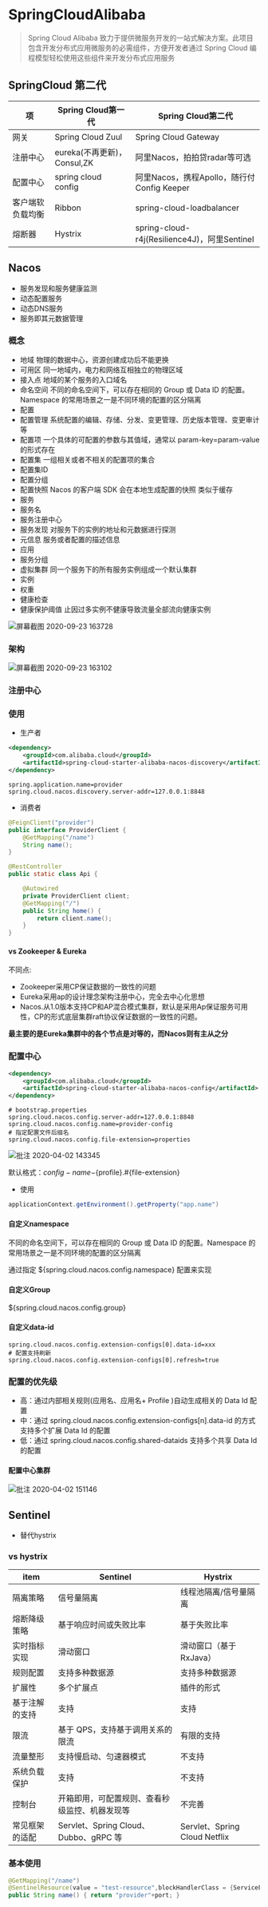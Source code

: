 # SpringCloudAlibaba

>Spring Cloud Alibaba 致力于提供微服务开发的一站式解决方案。此项目包含开发分布式应用微服务的必需组件，方便开发者通过 Spring Cloud 编程模型轻松使用这些组件来开发分布式应用服务

## SpringCloud 第二代

项        | Spring Cloud第一代        | Spring Cloud第二代
-------- | ---------------------- | -----------------------------------------
网关       | Spring Cloud Zuul      | Spring Cloud Gateway
注册中心     | eureka(不再更新)，Consul,ZK | 阿里Nacos，拍拍贷radar等可选
配置中心     | spring cloud config    | 阿里Nacos，携程Apollo，随行付Config Keeper
客户端软负载均衡 | Ribbon                 | spring-cloud-loadbalancer
熔断器      | Hystrix                | spring-cloud-r4j(Resilience4J)，阿里Sentinel

## Nacos

- 服务发现和服务健康监测
- 动态配置服务
- 动态DNS服务
- 服务即其元数据管理

### 概念

- 地域 物理的数据中心，资源创建成功后不能更换
- 可用区 同一地域内，电力和网络互相独立的物理区域
- 接入点 地域的某个服务的入口域名
- 命名空间 不同的命名空间下，可以存在相同的 Group 或 Data ID 的配置。Namespace 的常用场景之一是不同环境的配置的区分隔离
- 配置
- 配置管理 系统配置的编辑、存储、分发、变更管理、历史版本管理、变更审计等
- 配置项 一个具体的可配置的参数与其值域，通常以 param-key=param-value 的形式存在
- 配置集 一组相关或者不相关的配置项的集合
- 配置集ID
- 配置分组 
- 配置快照 Nacos 的客户端 SDK 会在本地生成配置的快照 类似于缓存
- 服务
- 服务名
- 服务注册中心
- 服务发现 对服务下的实例的地址和元数据进行探测
- 元信息 服务或者配置的描述信息
- 应用
- 服务分组
- 虚拟集群 同一个服务下的所有服务实例组成一个默认集群
- 实例
- 权重
- 健康检查
- 健康保护阈值 止因过多实例不健康导致流量全部流向健康实例

![屏幕截图 2020-09-23 163728](/assets/屏幕截图%202020-09-23%20163728.png)

### 架构

![屏幕截图 2020-09-23 163102](/assets/屏幕截图%202020-09-23%20163102.png)

### 注册中心

### 使用

- 生产者

```xml
<dependency>
    <groupId>com.alibaba.cloud</groupId>
    <artifactId>spring-cloud-starter-alibaba-nacos-discovery</artifactId>
</dependency>
```
```properties
spring.application.name=provider
spring.cloud.nacos.discovery.server-addr=127.0.0.1:8848
```

- 消费者

```java
@FeignClient("provider")
public interface ProviderClient {
    @GetMapping("/name")
    String name();
}

@RestController
public static class Api {

    @Autowired
    private ProviderClient client;
    @GetMapping("/")
    public String home() {
        return client.name();
    }
}
```

#### vs Zookeeper & Eureka

不同点:

- Zookeeper采用CP保证数据的一致性的问题
- Eureka采用ap的设计理念架构注册中心，完全去中心化思想
- Nacos.从1.0版本支持CP和AP混合模式集群，默认是采用Ap保证服务可用性，CP的形式底层集群raft协议保证数据的一致性的问题。

**最主要的是Eureka集群中的各个节点是对等的，而Nacos则有主从之分**

### 配置中心

```xml
<dependency>       
    <groupId>com.alibaba.cloud</groupId>
    <artifactId>spring-cloud-starter-alibaba-nacos-config</artifactId>
</dependency>
```

```properties
# bootstrap.properties
spring.cloud.nacos.config.server-addr=127.0.0.1:8848
spring.cloud.nacos.config.name=provider-config
# 指定配置文件后缀名
spring.cloud.nacos.config.file-extension=properties
```

![批注 2020-04-02 143345](/assets/批注%202020-04-02%20143345.png)

默认格式：${config-name}-${profile}.#{file-extension}

- 使用

```java
applicationContext.getEnvironment().getProperty("app.name")
```

#### 自定义namespace

不同的命名空间下，可以存在相同的 Group 或 Data ID 的配置。Namespace 的常用场景之一是不同环境的配置的区分隔离

通过指定 ${spring.cloud.nacos.config.namespace} 配置来实现

#### 自定义Group

${spring.cloud.nacos.config.group}

#### 自定义data-id

```properties
spring.cloud.nacos.config.extension-configs[0].data-id=xxx
# 配置支持刷新
spring.cloud.nacos.config.extension-configs[0].refresh=true
```

### 配置的优先级

- 高：通过内部相关规则(应用名、应用名+ Profile )自动生成相关的 Data Id 配置
- 中：通过 spring.cloud.nacos.config.extension-configs[n].data-id 的方式支持多个扩展 Data Id 的配置
- 低：通过 spring.cloud.nacos.config.shared-dataids 支持多个共享 Data Id 的配置

#### 配置中心集群

![批注 2020-04-02 151146](/assets/批注%202020-04-02%20151146.png)

## Sentinel

- 替代hystrix

### vs hystrix

item    | Sentinel                          | Hystrix
------- | --------------------------------- | ----------------------------
隔离策略    | 信号量隔离                             | 线程池隔离/信号量隔离
熔断降级策略  | 基于响应时间或失败比率                       | 基于失败比率
实时指标实现  | 滑动窗口                              | 滑动窗口（基于 RxJava）
规则配置    | 支持多种数据源                           | 支持多种数据源
扩展性     | 多个扩展点                             | 插件的形式
基于注解的支持 | 支持                                | 支持
限流      | 基于 QPS，支持基于调用关系的限流                | 有限的支持
流量整形    | 支持慢启动、匀速器模式                       | 不支持
系统负载保护  | 支持                                | 不支持
控制台     | 开箱即用，可配置规则、查看秒级监控、机器发现等           | 不完善
常见框架的适配 | Servlet、Spring Cloud、Dubbo、gRPC 等 | Servlet、Spring Cloud Netflix

### 基本使用

```java
@GetMapping("/name")
@SentinelResource(value = "test-resource",blockHandlerClass = {ServiceFallback.class})
public String name() { return "provider"+port; }
```